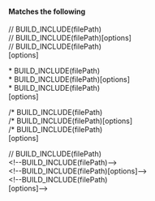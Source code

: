 #### Matches the following

// BUILD_INCLUDE(filePath)  
// BUILD_INCLUDE(filePath)&#91;options&#93;  
// BUILD_INCLUDE(filePath)  
&#91;options&#93;  

\* BUILD_INCLUDE(filePath)  
\* BUILD_INCLUDE(filePath)&#91;options&#93;  
\* BUILD_INCLUDE(filePath)  
&#91;options&#93;  

/\* BUILD_INCLUDE(filePath)  
/\* BUILD_INCLUDE(filePath)&#91;options&#93;  
/\* BUILD_INCLUDE(filePath)  
&#91;options&#93;  

// BUILD_INCLUDE(filePath)  
&lt;!--BUILD_INCLUDE(filePath)--&gt;  
&lt;!--BUILD_INCLUDE(filePath)&#91;options&#93;--&gt;  
&lt;!--BUILD_INCLUDE(filePath)  
&#91;options&#93;--&gt;  